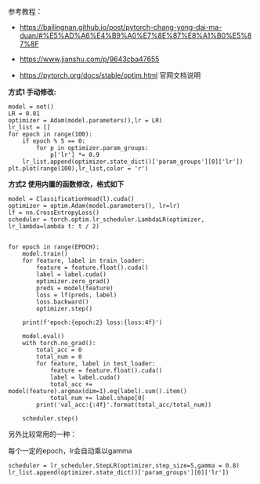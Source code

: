 参考教程：

- https://bailingnan.github.io/post/pytorch-chang-yong-dai-ma-duan/#%E5%AD%A6%E4%B9%A0%E7%8E%87%E8%A1%B0%E5%87%8F

- https://www.jianshu.com/p/9643cba47655
- https://pytorch.org/docs/stable/optim.html 官网文档说明

**方式1 手动修改:**

```
model = net()
LR = 0.01
optimizer = Adam(model.parameters(),lr = LR)
lr_list = []
for epoch in range(100):
    if epoch % 5 == 0:
        for p in optimizer.param_groups:
            p['lr'] *= 0.9
    lr_list.append(optimizer.state_dict()['param_groups'][0]['lr'])
plt.plot(range(100),lr_list,color = 'r')
```

**方式2 使用内置的函数修改，格式如下**

```
model = ClassificationHead(l).cuda()
optimizer = optim.Adam(model.parameters(), lr=lr)
lf = nn.CrossEntropyLoss()
scheduler = torch.optim.lr_scheduler.LambdaLR(optimizer, lr_lambda=lambda t: t / 2)


for epoch in range(EPOCH):
    model.train()
    for feature, label in train_loader:
        feature = feature.float().cuda()
        label = label.cuda()
        optimizer.zero_grad()
        preds = model(feature)
        loss = lf(preds, label)
        loss.backward()
        optimizer.step()
        
    print(f'epoch:{epoch:2} loss:{loss:4f}')

    model.eval()
    with torch.no_grad():
        total_acc = 0
        total_num = 0
        for feature, label in test_loader:
            feature = feature.float().cuda()
            label = label.cuda()
            total_acc += model(feature).argmax(dim=1).eq(label).sum().item()
            total_num += label.shape[0]
        print('val_acc:{:4f}'.format(total_acc/total_num))
    
    scheduler.step()
```

另外比较常用的一种：

每个一定的epoch，lr会自动乘以gamma

```
scheduler = lr_scheduler.StepLR(optimizer,step_size=5,gamma = 0.8)
lr_list.append(optimizer.state_dict()['param_groups'][0]['lr'])
```

